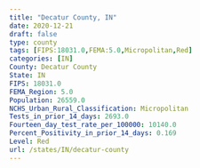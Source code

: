 ```yaml
---
title: "Decatur County, IN"
date: 2020-12-21
draft: false
type: county
tags: [FIPS:18031.0,FEMA:5.0,Micropolitan,Red]
categories: [IN]
County: Decatur County
State: IN
FIPS: 18031.0
FEMA_Region: 5.0
Population: 26559.0
NCHS_Urban_Rural_Classification: Micropolitan
Tests_in_prior_14_days: 2693.0
Fourteen_day_test_rate_per_100000: 10140.0
Percent_Positivity_in_prior_14_days: 0.169
Level: Red
url: /states/IN/decatur-county
---
```



